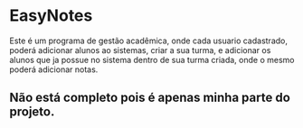 # EasyNotes
Este é um programa de gestão acadêmica, onde cada usuario cadastrado, poderá adicionar alunos ao sistemas, criar a sua turma, e adicionar os alunos que ja possue no sistema dentro de sua turma criada, onde o mesmo poderá adicionar notas.

## Não está completo pois é apenas minha parte do projeto.
